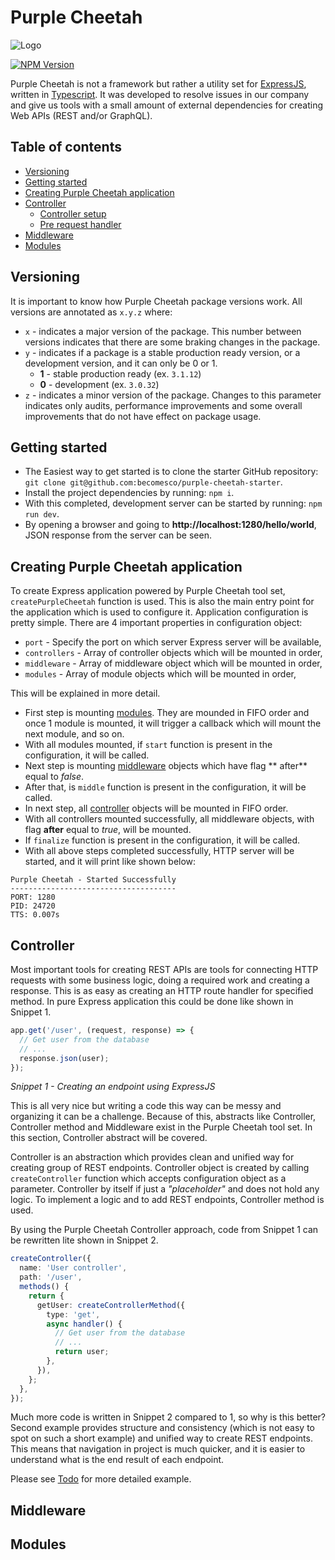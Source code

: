 # Purple Cheetah

![Logo](https://i.imgur.com/f2Mv4QD.png)

[![NPM Version][npm-image]][npm-url]

Purple Cheetah is not a framework but rather a utility set
for [ExpressJS](https://expressjs.com/), written
in [Typescript](https://www.typescriptlang.org/). It was developed to resolve
issues in our company and give us tools with a small amount of external
dependencies for creating Web APIs (REST and/or GraphQL).

## Table of contents

- [Versioning](#versioning)
- [Getting started](#getting-started)
- [Creating Purple Cheetah application](#creating-purple-cheetah-application)
- [Controller](#controller)
  - [Controller setup](#controller-setup)
  - [Pre request handler](#pre-request-handler)
- [Middleware](#middleware)
- [Modules](#modules)

## Versioning

It is important to know how Purple Cheetah package versions work. All versions
are annotated as `x.y.z` where:

- `x` - indicates a major version of the package. This number between versions
  indicates that there are some braking changes in the package.
- `y` - indicates if a package is a stable production ready version, or a
  development version, and it can only be 0 or 1.
  - **1** - stable production ready (ex. `3.1.12`)
  - **0** - development (ex. `3.0.32`)
- `z` - indicates a minor version of the package. Changes to this parameter
  indicates only audits, performance improvements and some overall improvements
  that do not have effect on package usage.

## Getting started

- The Easiest way to get started is to clone the starter GitHub
  repository: `git clone git@github.com:becomesco/purple-cheetah-starter`.
- Install the project dependencies by running: `npm i`.
- With this completed, development server can be started by
  running: `npm run dev`.
- By opening a browser and going to **http://localhost:1280/hello/world**, JSON
  response from the server can be seen.

## Creating Purple Cheetah application

To create Express application powered by Purple Cheetah tool
set, `createPurpleCheetah` function is used. This is also the main entry point
for the application which is used to configure it. Application configuration is
pretty simple. There are 4 important properties in configuration object:

- `port` - Specify the port on which server Express server will be available,
- `controllers` - Array of controller objects which will be mounted in order,
- `middleware` - Array of middleware object which will be mounted in order,
- `modules` - Array of module objects which will be mounted in order,

This will be explained in more detail.

- First step is mounting [modules](#modules). They are mounded in FIFO order and
  once 1 module is mounted, it will trigger a callback which will mount the next
  module, and so on.
- With all modules mounted, if `start` function is present in the configuration,
  it will be called.
- Next step is mounting [middleware](#middleware) objects which have flag **
  after** equal to _false_.
- After that, is `middle` function is present in the configuration, it will be
  called.
- In next step, all [controller](#controller) objects will be mounted in FIFO
  order.
- With all controllers mounted successfully, all middleware objects, with
  flag **after** equal to _true_, will be mounted.
- If `finalize` function is present in the configuration, it will be called.
- With all above steps completed successfully, HTTP server will be started, and
  it will print like shown below:

```text
Purple Cheetah - Started Successfully
-------------------------------------
PORT: 1280
PID: 24720
TTS: 0.007s
```

## Controller

Most important tools for creating REST APIs are tools for connecting HTTP
requests with some business logic, doing a required work and creating a
response. This is as easy as creating an HTTP route handler for specified
method. In pure Express application this could be done like shown in Snippet 1.

```ts
app.get('/user', (request, response) => {
  // Get user from the database
  // ...
  response.json(user);
});
```

_Snippet 1 - Creating an endpoint using ExpressJS_

This is all very nice but writing a code this way can be messy and organizing it
can be a challenge. Because of this, abstracts like Controller, Controller
method and Middleware exist in the Purple Cheetah tool set. In this section,
Controller abstract will be covered.

Controller is an abstraction which provides clean and unified way for creating
group of REST endpoints. Controller object is created by
calling `createController` function which accepts configuration object as a
parameter. Controller by itself if just a _"placeholder"_ and does not hold any
logic. To implement a logic and to add REST endpoints, Controller method is
used.

By using the Purple Cheetah Controller approach, code from Snippet 1 can be
rewritten lite shown in Snippet 2.

```ts
createController({
  name: 'User controller',
  path: '/user',
  methods() {
    return {
      getUser: createControllerMethod({
        type: 'get',
        async handler() {
          // Get user from the database
          // ...
          return user;
        },
      }),
    };
  },
});
```

Much more code is written in Snippet 2 compared to 1, so why is this better?
Second example provides structure and consistency (which is not easy to spot on
such a short example) and unified way to create REST endpoints. This means that
navigation in project is much quicker, and it is easier to understand what is
the end result of each endpoint.

Please see [Todo](examples/todo-fsdb) for more detailed example.

## Middleware

## Modules

[npm-image]: https://img.shields.io/npm/v/@becomes/purple-cheetah.svg
[npm-url]: https://npmjs.org/package/@becomes/purple-cheetah
